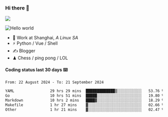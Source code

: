 ### Hi there 👋
![](https://komarev.com/ghpvc/?username=Xuhandsome)


<img src="https://github-readme-stats.vercel.app/api?username=XuHandsome&show_icons=true&theme=merko" alt="Hello world">

<br/>

- 🍻  Work at Shanghai, _A Linux SA_
- ⚡  Python / Vue / Shell
- ✍️  Blogger
- ♟  Chess / ping pong / LOL

#### Coding status last 30 days ⌨️

<!--START_SECTION:waka-->

```txt
From: 22 August 2024 - To: 21 September 2024

YAML                29 hrs 29 mins  █████████████▒░░░░░░░░░░░   53.76 %
Go                  10 hrs 51 mins  █████░░░░░░░░░░░░░░░░░░░░   19.80 %
Markdown            10 hrs 2 mins   ████▓░░░░░░░░░░░░░░░░░░░░   18.29 %
Makefile            1 hr 27 mins    ▓░░░░░░░░░░░░░░░░░░░░░░░░   02.66 %
Other               1 hr 21 mins    ▓░░░░░░░░░░░░░░░░░░░░░░░░   02.47 %
```

<!--END_SECTION:waka-->
